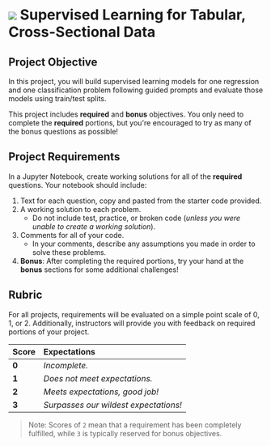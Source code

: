 # ![](https://ga-dash.s3.amazonaws.com/production/assets/logo-9f88ae6c9c3871690e33280fcf557f33.png) Supervised Learning for Tabular, Cross-Sectional Data

## Project Objective

In this project, you will build supervised learning models for one regression and one classification problem following guided prompts and evaluate those models using train/test splits.

This project includes **required** and **bonus** objectives. You only need to complete the **required** portions, but you're encouraged to try as many of the bonus questions as possible!

## Project Requirements

In a Jupyter Notebook, create working solutions for all of the **required** questions. Your notebook should include:

1. Text for each question, copy and pasted from the starter code provided.
2. A working solution to each problem.
   - Do not include test, practice, or broken code (*unless you were unable to create a working solution*).
3. Comments for all of your code.
   - In your comments, describe any assumptions you made in order to solve these problems.
4. **Bonus**: After completing the required portions, try your hand at the **bonus** sections for some additional challenges!

## Rubric

For all projects, requirements will be evaluated on a simple point scale of 0, 1, or 2. Additionally, instructors will provide you with feedback on required portions of your project.

Score | Expectations
:--- | :---
**0** | _Incomplete._
**1** | _Does not meet expectations._
**2** | _Meets expectations, good job!_
**3** | _Surpasses our wildest expectations!_

> Note: Scores of `2` mean that a requirement has been completely fulfilled, while `3` is typically reserved for bonus objectives.
